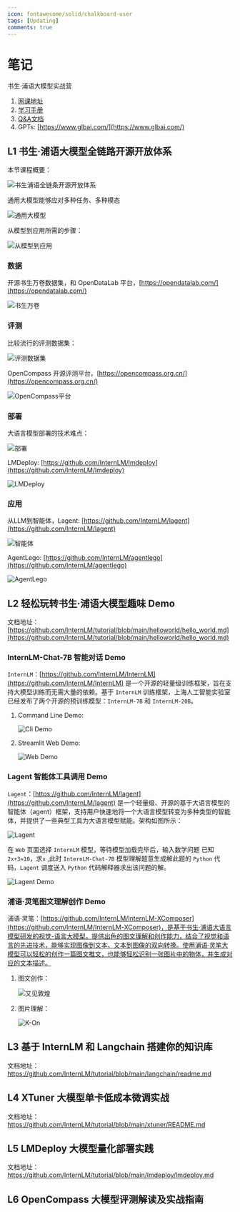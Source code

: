 ```yaml
---
icon: fontawesome/solid/chalkboard-user
tags: [Updating]
comments: true
---
```


#  笔记

书生·浦语大模型实战营

1.   [网课地址](https://www.bilibili.com/video/BV1Rc411b7ns)
2.   [学习手册](https://jpf9plilub.feishu.cn/docx/CjEpd96yhoT4owx6GE7cDvZLnWg)
3.   [Q&A文档](https://cguue83gpz.feishu.cn/docx/Noi7d5lllo6DMGxkuXwclxXMn5f)
4.   GPTs: [https://www.glbai.com/](https://www.glbai.com/)

## L1 书生·浦语大模型全链路开源开放体系

本节课程概要：

![书生浦语全链条开源开放体系](https://s2.loli.net/2024/01/11/4jWzSdMZxgoPEet.webp)

通用大模型能够应对多种任务、多种模态

![通用大模型](https://s2.loli.net/2024/01/11/WQKwGi73JgAspNy.webp)

从模型到应用所需的步骤：

![从模型到应用](https://s2.loli.net/2024/01/11/IFWDt3yjCEhvsbd.webp)

### 数据

开源书生万卷数据集，和 OpenDataLab 平台，[https://opendatalab.com/](https://opendatalab.com/)

![书生万卷](https://s2.loli.net/2024/01/11/XAaBER9o7vwePNk.webp)

### 评测

比较流行的评测数据集：

![评测数据集](https://s2.loli.net/2024/01/11/zfJhItYnDgik9QF.webp)

OpenCompass 开源评测平台，[https://opencompass.org.cn/](https://opencompass.org.cn/)

![OpenCompass平台](https://s2.loli.net/2024/01/11/G7d2IgLmNlPo8ZD.webp)

### 部署

大语言模型部署的技术难点：

![部署](https://s2.loli.net/2024/01/11/jyOrhfdxkqE8Nv9.webp)

LMDeploy: [https://github.com/InternLM/lmdeploy](https://github.com/InternLM/lmdeploy)

![LMDeploy](https://s2.loli.net/2024/01/11/LY8adGnZO4Bvhji.webp)

### 应用

从LLM到智能体，Lagent: [https://github.com/InternLM/lagent](https://github.com/InternLM/lagent)

![智能体](https://s2.loli.net/2024/01/11/z8xvO6owILcsfUl.webp)

AgentLego: [https://github.com/InternLM/agentlego](https://github.com/InternLM/agentlego)

![AgentLego](https://s2.loli.net/2024/01/11/KMzRoe1mAJny584.webp)

## L2 轻松玩转书生·浦语大模型趣味 Demo

文档地址：[https://github.com/InternLM/tutorial/blob/main/helloworld/hello_world.md](https://github.com/InternLM/tutorial/blob/main/helloworld/hello_world.md)

### InternLM-Chat-7B 智能对话 Demo

`InternLM`：[https://github.com/InternLM/InternLM](https://github.com/InternLM/InternLM) 是一个开源的轻量级训练框架，旨在支持大模型训练而无需大量的依赖。基于 `InternLM` 训练框架，上海人工智能实验室已经发布了两个开源的预训练模型：`InternLM-7B` 和 `InternLM-20B`。

1.   Command Line Demo:

     ![Cli Demo](https://github.com/InternLM/tutorial/raw/main/helloworld/images/image-18.png)

2.   Streamlit Web Demo:

     ![Web Demo](https://github.com/InternLM/tutorial/raw/main/helloworld/images/image-6.png)

### Lagent 智能体工具调用 Demo

`Lagent`：[https://github.com/InternLM/lagent](https://github.com/InternLM/lagent) 是一个轻量级、开源的基于大语言模型的智能体（agent）框架，支持用户快速地将一个大语言模型转变为多种类型的智能体，并提供了一些典型工具为大语言模型赋能。架构如图所示：

![Lagent](https://github.com/InternLM/tutorial/raw/main/helloworld/images/Lagent.png)

在 `Web` 页面选择 `InternLM` 模型，等待模型加载完毕后，输入数学问题 已知 `2x+3=10`，求`x` ,此时 `InternLM-Chat-7B` 模型理解题意生成解此题的 `Python` 代码，`Lagent` 调度送入 `Python` 代码解释器求出该问题的解。

![Lagent Demo](https://github.com/InternLM/tutorial/raw/main/helloworld/images/image-7.png)

### 浦语·灵笔图文理解创作 Demo

浦语·灵笔：[https://github.com/InternLM/InternLM-XComposer](https://github.com/InternLM/InternLM-XComposer)，是基于书生·浦语大语言模型研发的视觉-语言大模型，提供出色的图文理解和创作能力，结合了视觉和语言的先进技术，能够实现图像到文本、文本到图像的双向转换。使用浦语·灵笔大模型可以轻松的创作一篇图文推文，也能够轻松识别一张图片中的物体，并生成对应的文本描述。

1.   图文创作：

     ![又见敦煌](https://github.com/InternLM/tutorial/raw/main/helloworld/images/image-9.png)

2.   图片理解：

     ![K-On](https://github.com/InternLM/tutorial/raw/main/helloworld/images/image-10.png)

## L3 基于 InternLM 和 Langchain 搭建你的知识库

文档地址：<https://github.com/InternLM/tutorial/blob/main/langchain/readme.md>

## L4 XTuner 大模型单卡低成本微调实战

文档地址：<https://github.com/InternLM/tutorial/blob/main/xtuner/README.md>

## L5 LMDeploy 大模型量化部署实践

文档地址：<https://github.com/InternLM/tutorial/blob/main/lmdeploy/lmdeploy.md>

## L6 OpenCompass 大模型评测解读及实战指南
